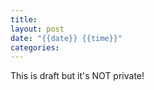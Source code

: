 ```yaml
---
title: 
layout: post
date: "{{date}} {{time}}"
categories:
---
```

This is draft but it's NOT private!
